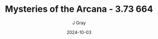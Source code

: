 ---
title: 'Mysteries of the Arcana - 3.73 664'
alt: 'Mysteries of the Arcana'
date: '2024-10-03'
author: 'J Gray'
artist: 'Gennifer'
---